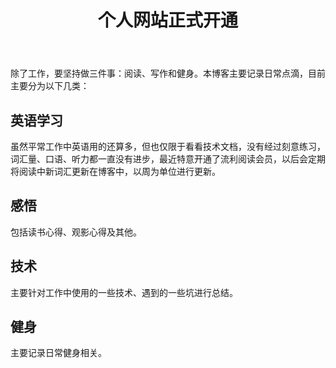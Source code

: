 ﻿---
title: 个人网站正式开通
---
除了工作，要坚持做三件事：阅读、写作和健身。本博客主要记录日常点滴，目前主要分为以下几类：

## 英语学习
虽然平常工作中英语用的还算多，但也仅限于看看技术文档，没有经过刻意练习，词汇量、口语、听力都一直没有进步，最近特意开通了流利阅读会员，以后会定期将阅读中新词汇更新在博客中，以周为单位进行更新。

## 感悟
包括读书心得、观影心得及其他。

## 技术
主要针对工作中使用的一些技术、遇到的一些坑进行总结。

## 健身
主要记录日常健身相关。
 
